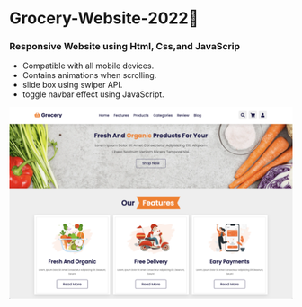 # Grocery-Website-2022🛒

### Responsive Website using Html, Css,and JavaScrip

- Compatible with all mobile devices.
- Contains animations when scrolling.
- slide box using swiper API.
- toggle navbar effect using JavaScript.

<img src="./README_image/ScreenImg-1.png">
